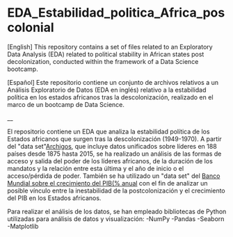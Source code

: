 # EDA_Estabilidad_politica_Africa_poscolonial
[English] This repository contains a set of files related to an Exploratory Data Analysis (EDA) related to political stability in African states post decolonization, conducted within the framework of a Data Science bootcamp.

[Español] Este repositorio contiene un conjunto de archivos relativos a un Análisis Exploratorio de Datos (EDA en inglés) relativo a la estabilidad política en los estados africanos tras la descolonización, realizado en el marco de un bootcamp de Data Science.

__

El repositorio contiene un EDA que analiza la estabilidad política de los Estados africanos que surgen tras la descolonización (1949-1970). A partir del "data set"[Archigos](https://www.rochester.edu/college/faculty/hgoemans/data.htm), que incluye datos unificados sobre líderes en 188 países desde 1875 hasta 2015, se ha realizado un análisis de las formas de acceso y salida del poder de los líderes africanos, de la duración de los mandatos y la relación entre esta última y el año de inicio o el acceso/pérdida de poder.
También se ha utilizado un "data set" del [Banco Mundial sobre el crecimiento del PIB(% anual](https://data.worldbank.org/indicator/NY.GDP.MKTP.KD.ZG?end=2015&start=1961) con el fin de analizar un posible vínculo entre la inestabilidad de la postcolonización y el crecimiento del PIB en los Estados africanos.

Para realizar el análisis de los datos, se han empleado bibliotecas de Python utilizadas para análisis de datos y visualización:
-NumPy
-Pandas
-Seaborn
-Matplotlib 
